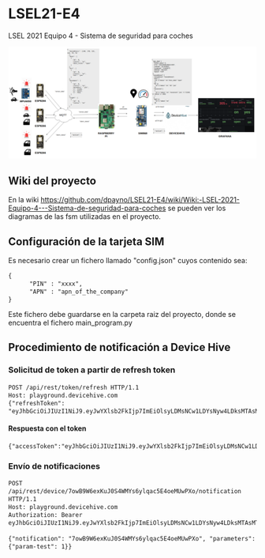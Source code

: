 # LSEL21-E4
LSEL 2021 Equipo 4 - Sistema de seguridad para coches

![Esquema general del proyecto](https://github.com/dpayno/LSEL21-E4/blob/devel/ESQUEMA_GENERAL.png)

## Wiki del proyecto

En la wiki https://github.com/dpayno/LSEL21-E4/wiki/Wiki:-LSEL-2021-Equipo-4---Sistema-de-seguridad-para-coches se pueden ver los diagramas de las fsm utilizadas en el proyecto. 


## Configuración de la tarjeta SIM
Es necesario crear un fichero llamado "config.json" cuyos contenido sea:


```
{
      "PIN" : "xxxx",
      "APN" : "apn_of_the_company"
}
```

Este fichero debe guardarse en la carpeta raiz del proyecto, donde se encuentra el fichero main_program.py

## Procedimiento de notificación a Device Hive

### Solicitud de token a partir de refresh token

```
POST /api/rest/token/refresh HTTP/1.1
Host: playground.devicehive.com
{"refreshToken": "eyJhbGciOiJIUzI1NiJ9.eyJwYXlsb2FkIjp7ImEiOlsyLDMsNCw1LDYsNyw4LDksMTAsMTEsMTIsMTUsMTYsMTddLCJlIjoxNjM4NjM3NjUyNDgzLCJ0IjowLCJ1Ijo4NTMwLCJuIjpbIjg0MzEiXSwiZHQiOlsiKiJdfX0.5RA3KAiwb99u1pFY7UUyWZhL3qqCFVz8C8uGw6ic123"}

```
#### Respuesta con el token

```
{"accessToken":"eyJhbGciOiJIUzI1NiJ9.eyJwYXlsb2FkIjp7ImEiOlsyLDMsNCw1LDYsNyw4LDksMTAsMTEsMTIsMTUsMTYsMTddLCJlIjoxNjIyOTIxMTg3MjE4LCJ0IjoxLCJ1Ijo4NTMwLCJuIjpbIjg0MzEiXSwiZHQiOlsiKiJdfX0.xxvrdBUadlbUgRKTxhjdVdpGYoI_lDe_y6EVkYwcuTs"}

```

### Envío de notificaciones

```
POST /api/rest/device/7owB9W6exKuJ0S4WMYs6ylqac5E4oeMUwPXo/notification HTTP/1.1
Host: playground.devicehive.com
Authorization: Bearer eyJhbGciOiJIUzI1NiJ9.eyJwYXlsb2FkIjp7ImEiOlsyLDMsNCw1LDYsNyw4LDksMTAsMTEsMTIsMTUsMTYsMTddLCJlIjoxNjIyOTIxMTg3MjE4LCJ0IjoxLCJ1Ijo4NTMwLCJuIjpbIjg0MzEiXSwiZHQiOlsiKiJdfX0.xxvrdBUadlbUgRKTxhjdVdpGYoI_lDe_y6EVkYwcuTs

{"notification": "7owB9W6exKuJ0S4WMYs6ylqac5E4oeMUwPXo", "parameters": {"param-test": 1}}

